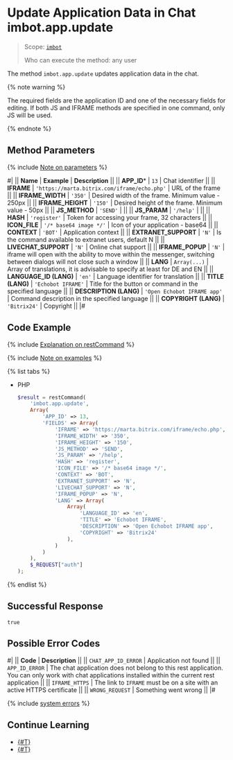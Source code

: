 # Update Application Data in Chat imbot.app.update

> Scope: [`imbot`](../../../scopes/permissions.md)
>
> Who can execute the method: any user

The method `imbot.app.update` updates application data in the chat.

{% note warning %}

The required fields are the application ID and one of the necessary fields for editing. If both JS and IFRAME methods are specified in one command, only JS will be used.

{% endnote %}

## Method Parameters

{% include [Note on parameters](../../../../_includes/required.md) %}

#|
|| **Name** | **Example** | **Description** ||
|| **APP_ID*** | `13` | Chat identifier ||
|| **IFRAME** | `'https://marta.bitrix.com/iframe/echo.php'` | URL of the frame ||
|| **IFRAME_WIDTH** | `'350'` | Desired width of the frame. Minimum value - 250px ||
|| **IFRAME_HEIGHT** | `'150'` | Desired height of the frame. Minimum value - 50px ||
|| **JS_METHOD** | `'SEND'` | ||
|| **JS_PARAM** | `'/help'` | ||
|| **HASH** | `'register'` | Token for accessing your frame, 32 characters ||
|| **ICON_FILE** | `'/* base64 image */'` | Icon of your application - base64 ||
|| **CONTEXT** | `'BOT'` | Application context ||
|| **EXTRANET_SUPPORT** | `'N'` | Is the command available to extranet users, default N ||
|| **LIVECHAT_SUPPORT** | `'N'` | Online chat support ||
|| **IFRAME_POPUP** | `'N'` | iframe will open with the ability to move within the messenger, switching between dialogs will not close such a window ||
|| **LANG** | `Array(...)` | Array of translations, it is advisable to specify at least for DE and EN ||
|| **LANGUAGE_ID (LANG)** | `'en'` | Language identifier for translation ||
|| **TITLE (LANG)** | `'Echobot IFRAME'` | Title for the button or command in the specified language ||
|| **DESCRIPTION (LANG)** | `'Open Echobot IFRAME app'` | Command description in the specified language ||
|| **COPYRIGHT (LANG)** | `'Bitrix24'` | Copyright ||
|#

## Code Example

{% include [Explanation on restCommand](../../_includes/rest-command.md) %}

{% include [Note on examples](../../../../_includes/examples.md) %}

{% list tabs %}

- PHP

    ```php
    $result = restCommand(
        'imbot.app.update',
        Array(
            'APP_ID' => 13,
            'FIELDS' => Array(
                'IFRAME' => 'https://marta.bitrix.com/iframe/echo.php',
                'IFRAME_WIDTH' => '350',
                'IFRAME_HEIGHT' => '150',
                'JS_METHOD' => 'SEND',
                'JS_PARAM' => '/help',
                'HASH' => 'register',
                'ICON_FILE' => '/* base64 image */',
                'CONTEXT' => 'BOT',
                'EXTRANET_SUPPORT' => 'N',
                'LIVECHAT_SUPPORT' => 'N',
                'IFRAME_POPUP' => 'N',
                'LANG' => Array(
                    Array(
                        'LANGUAGE_ID' => 'en',
                        'TITLE' => 'Echobot IFRAME',
                        'DESCRIPTION' => 'Open Echobot IFRAME app',
                        'COPYRIGHT' => 'Bitrix24'
                    ),
                )
            )
        ),
        $_REQUEST["auth"]
    );
    ```

{% endlist %}

## Successful Response

`true`

## Possible Error Codes

#|
|| **Code** | **Description** ||
|| `CHAT_APP_ID_ERROR` | Application not found ||
|| `APP_ID_ERROR` | The chat application does not belong to this rest application. You can only work with chat applications installed within the current rest application ||
|| `IFRAME_HTTPS` | The link to `IFRAME` must be on a site with an active HTTPS certificate ||
|| `WRONG_REQUEST` | Something went wrong ||
|#

{% include [system errors](../../../../_includes/system-errors.md) %}

## Continue Learning

- [{#T}](./imbot-app-register.md)
- [{#T}](./imbot-app-unregister.md)
